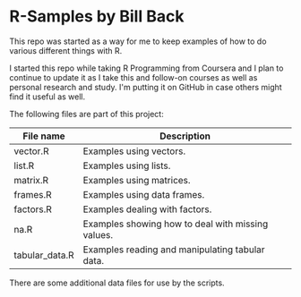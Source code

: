 # R-Samples by Bill Back

This repo was started as a way for me to keep examples of how to do various different things with R.  

I started this repo while taking R Programming from Coursera and I plan to continue to update it as I take this
and follow-on courses as well as personal research and study.  I'm putting it on GitHub in case others
might find it useful as well.

The following files are part of this project:

| File name      | Description                                           |
| -------------- | ----------------------------------------------------- |
| vector.R       | Examples using vectors.                               |
| list.R         | Examples using lists.                                 |
| matrix.R       | Examples using matrices.                              |
| frames.R       | Examples using data frames.                           |
| factors.R      | Examples dealing with factors.                        |
| na.R           | Examples showing how to deal with missing values.     |
| tabular_data.R | Examples reading and manipulating tabular data.       |

There are some additional data files for use by the scripts.
